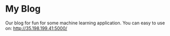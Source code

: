 # My Blog
Our blog for fun for some machine learning application.
You can easy to use on: http://35.198.199.41:5000/